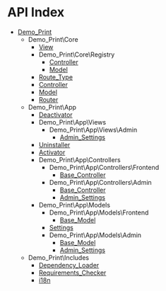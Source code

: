 API Index
=========

* [Demo_Print](Demo_Print.md)
    * Demo_Print\Core
        * [View](Demo_Print-Core-View.md)
        * Demo_Print\Core\Registry
            * [Controller](Demo_Print-Core-Registry-Controller.md)
            * [Model](Demo_Print-Core-Registry-Model.md)
        * [Route_Type](Demo_Print-Core-Route_Type.md)
        * [Controller](Demo_Print-Core-Controller.md)
        * [Model](Demo_Print-Core-Model.md)
        * [Router](Demo_Print-Core-Router.md)
    * Demo_Print\App
        * [Deactivator](Demo_Print-App-Deactivator.md)
        * Demo_Print\App\Views
            * Demo_Print\App\Views\Admin
                * [Admin_Settings](Demo_Print-App-Views-Admin-Admin_Settings.md)
        * [Uninstaller](Demo_Print-App-Uninstaller.md)
        * [Activator](Demo_Print-App-Activator.md)
        * Demo_Print\App\Controllers
            * Demo_Print\App\Controllers\Frontend
                * [Base_Controller](Demo_Print-App-Controllers-Frontend-Base_Controller.md)
            * Demo_Print\App\Controllers\Admin
                * [Base_Controller](Demo_Print-App-Controllers-Admin-Base_Controller.md)
                * [Admin_Settings](Demo_Print-App-Controllers-Admin-Admin_Settings.md)
        * Demo_Print\App\Models
            * Demo_Print\App\Models\Frontend
                * [Base_Model](Demo_Print-App-Models-Frontend-Base_Model.md)
            * [Settings](Demo_Print-App-Models-Settings.md)
            * Demo_Print\App\Models\Admin
                * [Base_Model](Demo_Print-App-Models-Admin-Base_Model.md)
                * [Admin_Settings](Demo_Print-App-Models-Admin-Admin_Settings.md)
    * Demo_Print\Includes
        * [Dependency_Loader](Demo_Print-Includes-Dependency_Loader.md)
        * [Requirements_Checker](Demo_Print-Includes-Requirements_Checker.md)
        * [i18n](Demo_Print-Includes-i18n.md)

